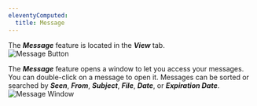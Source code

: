 ```yaml
---
eleventyComputed:
  title: Message
---
```

The ***Message*** feature is located in the ***View*** tab.  
![Message Button](https://webdevolutions.azureedge.net/docs/en/rdm/mac/RDMMac0032.png) 

The ***Message*** feature opens a window to let you access your messages. You can double-click on a message to open it. Messages can be sorted or searched by ***Seen***, ***From***, ***Subject***, ***File***, ***Date***, or ***Expiration Date***.  
![Message Window](https://webdevolutions.azureedge.net/docs/en/rdm/mac/RDMMac0033.png) 

